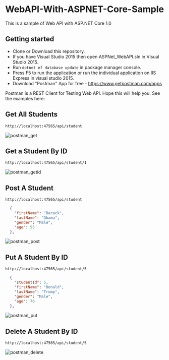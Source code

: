 # WebAPI-With-ASPNET-Core-Sample
This is a sample of Web API with ASP.NET Core 1.0

## Getting started
- Clone or Download this repository.
- If you have Visual Studio 2015 then open ASPNet_WebAPI.sln in Visual Studio 2015.
- Run `dotnet ef database update` in package manager console.
- Press F5 to run the application or run the individual application on IIS Express in visual studio 2015. 
- Download "Postman" App for free - https://www.getpostman.com/apps

Postman is a REST Client for Testing Web API. Hope this will help you. 
See the examples here:

## Get All Students

``` http://localhost:47565/api/student ```

![postman_get](https://cloud.githubusercontent.com/assets/23435109/21072761/2d296148-beef-11e6-8562-46f2d8de1891.PNG)

## Get a Student By ID

``` http://localhost:47565/api/student/1 ```

![postman_getid](https://cloud.githubusercontent.com/assets/23435109/21072765/4b8adf86-beef-11e6-813d-331875aa50e1.PNG)

## Post A Student

``` http://localhost:47565/api/student ```

```json
  {
    "firstName": "Barack",
    "lastName": "Obama",
    "gender": "Male",
    "age": 55
  },
```

![postman_post](https://cloud.githubusercontent.com/assets/23435109/21072767/5becc588-beef-11e6-9b04-564cae10a3fe.PNG)

## Put A Student By ID

``` http://localhost:47565/api/student/5 ```

```json
  {
    "studentId": 5,
    "firstName": "Donald",
    "lastName": "Trump",
    "gender": "Male",
    "age": 70
  },
```

![postman_put](https://cloud.githubusercontent.com/assets/23435109/21072771/6a1dc472-beef-11e6-9521-438914091fcf.PNG)

## Delete A Student By ID

``` http://localhost:47565/api/student/5 ```

![postman_delete](https://cloud.githubusercontent.com/assets/23435109/21072772/6bda0fdc-beef-11e6-9f4c-a29f7a28b8b7.PNG)
